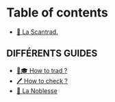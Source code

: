 # Table of contents

* [📖 La Scantrad.](README.md)

## DIFFÉRENTS GUIDES

* [👩🎓 How to trad ?](differents-guides/how-to-trad.md)
* [🖊 How to check ?](differents-guides/how-to-check.md)
* [👑 La Noblesse](differents-guides/la-noblesse.md)
